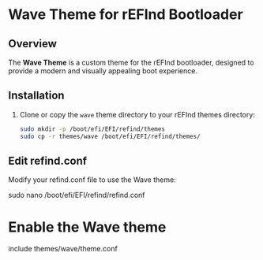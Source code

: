 # Wave Theme for rEFInd Bootloader

## Overview
The **Wave Theme** is a custom theme for the rEFInd bootloader, designed to provide a modern and visually appealing boot experience.

## Installation

1. Clone or copy the `wave` theme directory to your rEFInd themes directory:
   ```sh
   sudo mkdir -p /boot/efi/EFI/refind/themes
   sudo cp -r themes/wave /boot/efi/EFI/refind/themes/
   
## Edit refind.conf
Modify your refind.conf file to use the Wave theme:

sudo nano /boot/efi/EFI/refind/refind.conf

# Enable the Wave theme
include themes/wave/theme.conf

